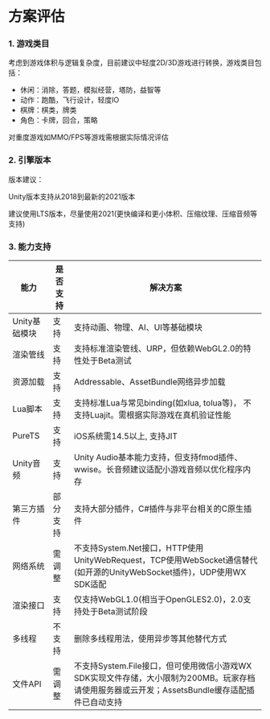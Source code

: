 # 方案评估

### 1. 游戏类目
考虑到游戏体积与逻辑复杂度，目前建议中轻度2D/3D游戏进行转换，游戏类目包括：
* 休闲：消除，答题，模拟经营，塔防，益智等
* 动作：跑酷，飞行设计，轻度IO
* 棋牌：棋类，牌类
* 角色：卡牌，回合，策略

对重度游戏如MMO/FPS等游戏需根据实际情况评估  


### 2. 引擎版本

版本建议：

Unity版本支持从2018到最新的2021版本

建议使用LTS版本，尽量使用2021(更快编译和更小体积、压缩纹理、压缩音频等支持)
 

### 3. 能力支持
| 能力 |是否支持  |解决方案  |
| --- | --- |--- |
| Unity基础模块 |支持 |支持动画、物理、AI、UI等基础模块|
| 渲染管线 |支持 |支持标准渲染管线、URP，但依赖WebGL2.0的特性处于Beta测试|
| 资源加载  | 支持 | Addressable、AssetBundle网络异步加载 |
| Lua脚本 |支持 |支持标准Lua与常见binding(如xlua, tolua等)， 不支持Luajit。需根据实际游戏在真机验证性能|
| PureTS |支持 | iOS系统需14.5以上, 支持JIT|
| Unity音频 |支持 |Unity Audio基本能力支持，但支持fmod插件、wwise。长音频建议适配小游戏音频以优化程序内存
| 第三方插件 |部分支持 |支持大部分插件，C#插件与非平台相关的C原生插件|
| 网络系统  | 需调整 |不支持System.Net接口，HTTP使用UnityWebRequest，TCP使用WebSocket通信替代(如开源的UnityWebSocket插件)，UDP使用WX SDK适配|
| 渲染接口 | 支持 |仅支持WebGL1.0(相当于OpenGLES2.0)，2.0支持处于Beta测试阶段|
| 多线程  | 不支持 | 删除多线程用法，使用异步等其他替代方式 |
| 文件API | 需调整 |不支持System.File接口，但可使用微信小游戏WX SDK实现文件存储，大小限制为200MB。玩家存档请使用服务器或云开发；AssetsBundle缓存适配插件已自动支持|



 
